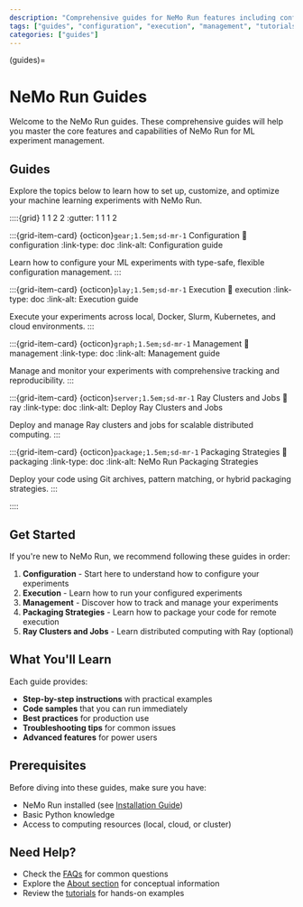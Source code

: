 ```yaml
---
description: "Comprehensive guides for NeMo Run features including configuration, execution, and management."
tags: ["guides", "configuration", "execution", "management", "tutorials"]
categories: ["guides"]
---
```


(guides)=

# NeMo Run Guides

Welcome to the NeMo Run guides. These comprehensive guides will help you master the core features and capabilities of NeMo Run for ML experiment management.

## Guides

Explore the topics below to learn how to set up, customize, and optimize your machine learning experiments with NeMo Run.

::::{grid} 1 1 2 2
:gutter: 1 1 1 2

:::{grid-item-card} {octicon}`gear;1.5em;sd-mr-1` Configuration
:link: configuration
:link-type: doc
:link-alt: Configuration guide

Learn how to configure your ML experiments with type-safe, flexible configuration management.
:::

:::{grid-item-card} {octicon}`play;1.5em;sd-mr-1` Execution
:link: execution
:link-type: doc
:link-alt: Execution guide

Execute your experiments across local, Docker, Slurm, Kubernetes, and cloud environments.
:::

:::{grid-item-card} {octicon}`graph;1.5em;sd-mr-1` Management
:link: management
:link-type: doc
:link-alt: Management guide

Manage and monitor your experiments with comprehensive tracking and reproducibility.
:::

:::{grid-item-card} {octicon}`server;1.5em;sd-mr-1` Ray Clusters and Jobs
:link: ray
:link-type: doc
:link-alt: Deploy Ray Clusters and Jobs

Deploy and manage Ray clusters and jobs for scalable distributed computing.
:::

:::{grid-item-card} {octicon}`package;1.5em;sd-mr-1` Packaging Strategies
:link: packaging
:link-type: doc
:link-alt: NeMo Run Packaging Strategies

Deploy your code using Git archives, pattern matching, or hybrid packaging strategies.
:::

::::

## Get Started

If you're new to NeMo Run, we recommend following these guides in order:

1. **Configuration** - Start here to understand how to configure your experiments
2. **Execution** - Learn how to run your configured experiments
3. **Management** - Discover how to track and manage your experiments
4. **Packaging Strategies** - Learn how to package your code for remote execution
5. **Ray Clusters and Jobs** - Learn distributed computing with Ray (optional)

## What You'll Learn

Each guide provides:

- **Step-by-step instructions** with practical examples
- **Code samples** that you can run immediately
- **Best practices** for production use
- **Troubleshooting tips** for common issues
- **Advanced features** for power users

## Prerequisites

Before diving into these guides, make sure you have:

- NeMo Run installed (see [Installation Guide](../get-started/install))
- Basic Python knowledge
- Access to computing resources (local, cloud, or cluster)

## Need Help?

- Check the [FAQs](../reference/faqs) for common questions
- Explore the [About section](../about/index) for conceptual information
- Review the [tutorials](../get-started/tutorials) for hands-on examples
